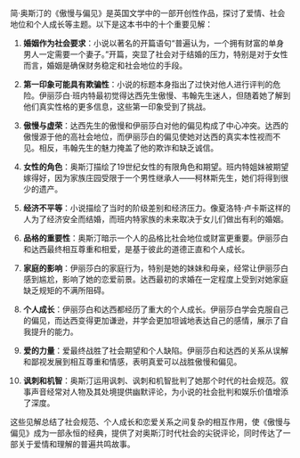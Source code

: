 简·奥斯汀的《傲慢与偏见》是英国文学中的一部开创性作品，探讨了爱情、社会地位和个人成长等主题。以下是这本书中的十个重要见解：

1. **婚姻作为社会要求**：小说以著名的开篇语句“普遍认为，一个拥有财富的单身男人一定需要一个妻子。”开篇，突显了社会对于结婚的压力，特别是对于女性而言，婚姻是确保财务稳定和社会地位的手段。

2. **第一印象可能具有欺骗性**：小说的标题本身指出了过快对他人进行评判的危险。伊丽莎白·班内特最初觉得达西先生傲慢、韦翰先生迷人，但随着她了解到他们真实性格的更多信息，这些第一印象受到了挑战。

3. **傲慢与虚荣**：达西先生的傲慢和伊丽莎白对他的偏见构成了中心冲突。达西的傲慢源于他的高社会地位，而伊丽莎白的偏见使她对达西的真实本性视而不见。相反，韦翰先生的魅力掩盖了他的欺诈和缺乏诚信。

4. **女性的角色**：奥斯汀描绘了19世纪女性的有限角色和期望。班内特姐妹被期望嫁得好，因为家族庄园受限于一个男性继承人——柯林斯先生，她们将得到很少的遗产。

5. **经济不平等**：小说描绘了当时的阶级差别和经济压力。像夏洛特·卢卡斯这样的人为了经济安全而结婚，而班内特家族的未来取决于女儿们做出有利的婚姻。

6. **品格的重要性**：奥斯汀暗示一个人的品格比社会地位或财富更重要。伊丽莎白和达西最终相互尊重和相爱，是基于彼此的道德正直和个人成长。

7. **家庭的影响**：伊丽莎白的家庭行为，特别是她的妹妹和母亲，经常让伊丽莎白感到尴尬，影响了她的恋爱前景。达西最初的求婚在一定程度上受到对她家庭缺乏规矩的不满所阻碍。

8. **个人成长**：伊丽莎白和达西都经历了重大的个人成长。伊丽莎白学会克服自己的偏见，而达西变得更加谦逊，并学会更加坦诚地表达自己的感情，展示了自我提升的能力。

9. **爱的力量**：爱最终战胜了社会期望和个人缺陷。伊丽莎白和达西的关系从误解和鄙视发展到相互尊重和情感，表明真爱可以战胜傲慢和偏见。

10. **讽刺和机智**：奥斯汀运用讽刺、讽刺和机智批判了她那个时代的社会规范。叙事声音经常对人物及其处境提供幽默评论，为小说的社会批判和娱乐价值增添了深度。

这些见解总结了社会规范、个人成长和恋爱关系之间复杂的相互作用，使《傲慢与偏见》成为一部永恒的经典，提供了对奥斯汀时代社会的尖锐评论，同时传达了一部关于爱情和理解的普遍共鸣故事。
